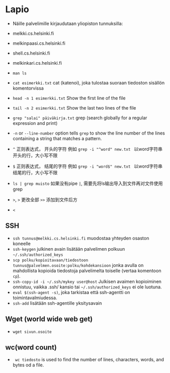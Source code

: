 # Lapio
* Näille palvelimille kirjaudutaan yliopiston tunnuksilla:

* melkki.cs.helsinki.fi
* melkinpaasi.cs.helsinki.fi
* shell.cs.helsinki.fi
* melkinkari.cs.helsinki.fi

* ``` man ls ```  
* ``` cat esimerkki.txt ``` cat (katenoi), joka tulostaa suoraan tiedoston sisällön komentorvissa
* ``` head -n 1 esimerkki.txt ``` Show the first line of the file 
* ``` tail -n 2 esimerkki.txt ``` Show the last two lines of the file
* ``` grep "salai" päiväkirja.txt ``` grep (search globally for a regular expression and print)
* ``` -n ``` or ```--line-number``` option tells ```grep``` to show the line number of the lines containing a string that matches a pattern.
* ``` ^ ``` 正则表达式， 开头的字符 例如 ```grep -i "^word" new.txt ``` 以word字符串开头的行，大小写不限
* ``` $ ``` 正则表达式， 结尾的字符 例如 ```grep -i "word$" new.txt ``` 以word字符串结尾的行，大小写不限
* ``` ls | grep muisto ``` 如果没有pipe ``` | ```, 需要先将ls输出导入到文件再对文件使用grep
* ``` > ```,  ``` > ``` 更改全部  ``` >> ``` 添加到文件后方
* ``` < ```

## SSH
* ``` ssh tunnus@melkki.cs.helsinki.fi ``` muodostaa yhteyden osaston koneelle
* ``` ssh-keygen ``` julkinen avain lisätään palvelimen polkuun ``` ~/.ssh/authorized_keys ```
* ``` scp polku/kopioitavaan/tiedostoon tunnus@palvelmen.osoite:polku/kohdekansioon ``` jonka avulla on mahdollista kopioida tiedostoja palvelimelta toiselle (vertaa komentoon ```cp```).
* ``` ssh-copy-id -i ~/.ssh/mykey user@host ``` Julkisen avaimen kopioiminen onnistuu, vaikka .ssh/ kansio tai ``` ~/.ssh/authorized_keys ``` ei ole luotuna.
* ``` eval $(ssh-agent -s) ```, joka tarkistaa että ssh-agentti on toimintavalmiudessa.
* ``` ssh-add ``` lisätään ssh-agentille yksitysavain

## Wget (world wide web get)
* ``` wget sivun.osoite ```

## wc(word count)
* ``` wc tiedosto``` is used to find the number of lines, characters, words, and bytes od a file.

